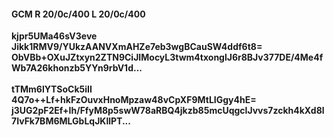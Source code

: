 #### GCM R 20/0c/400 L 20/0c/400
**kjpr5UMa46sV3eve**<br/>**Jikk1RMV9/YUkzAANVXmAHZe7eb3wgBCauSW4ddf6t8=**<br/>**ObVBb+OXuJZtxyn2ZTN9CiJIMocyL3twm4txonglJ6r8BJv377DE/4Me4fWb7A26khonzb5YYn9rbV1d...**<br/><br/>
**tTMm6lYTSoCk5iII**<br/>**4Q7o++Lf+hkFzOuvxHnoMpzaw48vCpXF9MtLIGgy4hE=**<br/>**j3UG2pF2Ef+Ih/FfyM8p5swW78aRBQ4jkzb85mcUqgcIJvvs7zckh4kXd8l7IvFk7BM6MLGbLqJKllPT...**